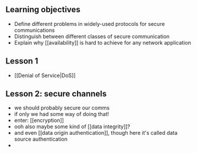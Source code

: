 ## Learning objectives
- Define different problems in widely-used protocols for secure communications
- Distinguish between different classes of secure communication
- Explain why [[availability]] is hard to achieve for any network application

## Lesson 1
- [[Denial of Service|DoS]]
## Lesson 2: secure channels
- we should probably secure our comms
- if only we had some way of doing that!
- enter: [[encryption]]
- ooh also maybe some kind of [[data integrity]]?
- and even [[data origin authentication]], though here it's called data source authentication
- 